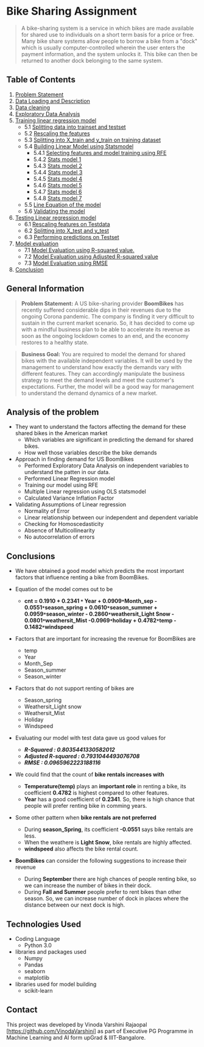 # Bike Sharing Assignment
> A bike-sharing system is a service in which bikes are made available for shared use to individuals on a short term basis for a price or free. Many bike share systems allow people to borrow a bike from a "dock" which is usually computer-controlled wherein the user enters the payment information, and the system unlocks it. This bike can then be returned to another dock belonging to the same system.

## Table of Contents
1. [Problem Statement](#section1)<br>    
2. [Data Loading and Description](#section2)<br>
3. [Data cleaning](#section3)<br>
4. [Exploratory Data Analysis](#section4)<br>
5. [Training linear regression model](#section5)<br>
    - 5.1 [Splitting data into trainset and testset](#section501)<br>
    - 5.2 [Rescaling the features](#section502)<br>
    - 5.3 [Splitting into X_train and y_train on training dataset](#section503)<br>
    - 5.4 [Building Linear Model using Statsmodel](#section504)<br>
         - 5.4.1 [Selecting features and model training using RFE](#sectionrfe)<br>
         - 5.4.2 [Stats model 1](#sectionmodel1)<br>
         - 5.4.3 [Stats model 2](#sectionmodel2)<br>
         - 5.4.4 [Stats model 3](#sectionmodel3)<br>
         - 5.4.5 [Stats model 4](#sectionmodel4)<br>
         - 5.4.6 [Stats model 5](#sectionmodel5)<br>
         - 5.4.7 [Stats model 6](#sectionmodel6)<br>
         - 5.4.8 [Stats model 7](#sectionmodel7)<br> 
    - 5.5 [Line Equation of the model](#section505)<br>
    - 5.6 [Validating the model](#section506)<br>
6. [Testing Linear regression model](#section6)<br>
    - 6.1 [Rescaling features on Testdata](#section601)<br>
    - 6.2 [Splitting into X_test and y_test](#section602)<br>
    - 6.3 [Performing predictions on Testset](#section603)<br>
7. [Model evaluation](#section7)<br>
    - 7.1 [Model Evaluation using R-squared value.](#section701)<br>
    - 7.2 [Model Evaluation using Adjusted R-squared value](#section702)<br>
    - 7.3 [Model Evaluation using RMSE](#section703)<br>
8. [Conclusion](#section8)<br>

## General Information
> __Problem Statement:__
> A US bike-sharing provider __BoomBikes__ has recently suffered considerable dips in their revenues due to the ongoing Corona pandemic. The company is finding it very difficult to sustain in the current market scenario. So, it has decided to come up with a mindful business plan to be able to accelerate its revenue as soon as the ongoing lockdown comes to an end, and the economy restores to a healthy state. 

> __Business Goal:__
>You are required to model the demand for shared bikes with the available independent variables. It will be used by the management to understand how exactly the demands vary with different features. They can accordingly manipulate the business strategy to meet the demand levels and meet the customer's expectations. Further, the model will be a good way for management to understand the demand dynamics of a new market.

## Analysis of the problem
  - They want to understand the factors affecting the demand for these shared bikes in the American market
    -  Which variables are significant in predicting the demand for shared bikes.
    -  How well those variables describe the bike demands
  - Approach in finding demand for US BoomBikes   
    - Performed Exploratory Data Analysis on independent variables to understand the patten in our data.
    - Performed Linear Regression model
    - Training our model using RFE
    - Multiple Linear regression using OLS statsmodel
    - Calculated Variance Inflation Factor
  - Validating Assumptions of Linear regression
    - Normality of Error
    - Linear relationship between our independent and dependent variable
    - Checking for Homoscedasticity
    - Absence of Multicollinearity
    - No autocorrelation of errors

## Conclusions
- We have obtained a good model which predicts the most important factors that influence renting a bike from BoomBikes.
- Equation of the model comes out to be
  - __cnt = 0.1910 + 0.2341 `*` Year + 0.0909`*`Month_sep - 0.0551`*`season_spring + 0.0610`*`season_summer + 0.0959`*`season_winter - 0.2860`*`weathersit_Light Snow - 0.0801`*`weathersit_Mist -0.0969`*`holiday + 0.4782`*`temp - 0.1482`*`windspeed__
  
- Factors that are important for increasing the revenue for BoomBikes are  
  - temp
  - Year
  - Month_Sep
  - Season_summer
  - Season_winter
 
- Factors that do not support renting of bikes are 
  - Season_spring
  - Weathersit_Light snow
  - Weathersit_Mist
  - Holiday
  - Windspeed
  
- Evaluating our model with test data gave us good values for 
  - __*R-Squared          : 0.8035441330582012*__
  - __*Adjusted R-squared : 0.7931044493076708*__
  - __*RMSE               : 0.0965962223188116*__
  
- We could find that the count of __bike rentals increases with__  
  - __Temperature(temp)__ plays an __important role__ in renting a bike, its coefficient __0.4782__ is highest compared to other features.
  - __Year__ has a good coefficient of __0.2341__. So, there is high chance that people will prefer renting bike in comming years.

- Some other pattern when __bike rentals are not preferred__
  - During __season_Spring__, its coefficient __-0.0551__ says bike rentals are less.
  - When the weathere is __Light Snow__, bike rentals are highly affected.
  - __windspeed__ also affects the bike rental count.
  
- __BoomBikes__ can consider the following suggestions to increase their revenue
  - During __September__ there are high chances of people renting bike, so we can increase the number of bikes in their dock.
  - During __Fall and Summer__ people prefer to rent bikes than other season. So, we can increase number of dock in places where the distance between our next dock is high.

## Technologies Used
- Coding Language
   - Python 3.0
- libraries and packages used 
   - Numpy
   - Pandas
   - seaborn
   - matplotlib
 - libraries used for model building
   - scikit-learn 

## Contact
This project was developed by Vinoda Varshini Rajaopal [https://github.com/VinodaVarshini] as part of Executive PG Programme in Machine Learning and AI form upGrad & IIIT-Bangalore.
